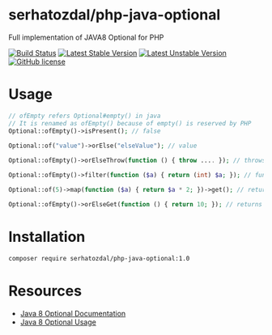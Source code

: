 # serhatozdal/php-java-optional

Full implementation of JAVA8 Optional for PHP

[![Build Status](https://travis-ci.org/serhatozdal/php-java-optional.svg?branch=master)](https://travis-ci.org/serhatozdal/php-java-optional)
[![Latest Stable Version](https://poser.pugx.org/serhatozdal/php-java-optional/v/stable)](https://packagist.org/packages/serhatozdal/php-java-optional)
[![Latest Unstable Version](https://poser.pugx.org/serhatozdal/php-java-optional/v/unstable)](https://packagist.org/packages/serhatozdal/php-java-optional)
[![GitHub license](https://img.shields.io/github/license/serhatozdal/php-java-optional.svg)](https://github.com/serhatozdal/php-java-optional/blob/master/LICENSE)

Usage
=======
```php
// ofEmpty refers Optional#empty() in java
// It is renamed as ofEmpty() because of empty() is reserved by PHP 
Optional::ofEmpty()->isPresent(); // false

Optional::of("value")->orElse("elseValue"); // value
 
Optional::ofEmpty()->orElseThrow(function () { throw .... }); // throws exception

Optional::ofEmpty()->filter(function ($a) { return (int) $a; }); // function is not executed

Optional::of(5)->map(function ($a) { return $a * 2; })->get(); // returns 10

Optional::ofEmpty()->orElseGet(function () { return 10; }); // returns 10
```

Installation
=======
```sh
composer require serhatozdal/php-java-optional:1.0
```


Resources
=======
* [Java 8 Optional Documentation](https://docs.oracle.com/javase/8/docs/api/java/util/Optional.html)
* [Java 8 Optional Usage](http://www.oracle.com/technetwork/articles/java/java8-optional-2175753.html)
